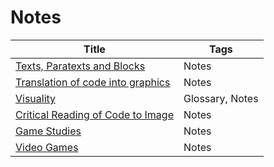 # Notes
| Title                                                                             | Tags            |
| --------------------------------------------------------------------------------- | --------------- |
| [Texts, Paratexts and Blocks](notes/Texts,%20Paratexts%20and%20Blocks.md)             | Notes           |
| [Translation of code into graphics](notes/Translation%20of%20code%20into%20graphics.md) | Notes           |
| [Visuality](notes/Visuality.md)                                                 | Glossary, Notes |
| [Critical Reading of Code to Image](notes/Critical%20Reading%20of%20Code%20to%20Image.md) | Notes           |
| [Game Studies](notes/Game%20Studies.md)                                           | Notes           |
| [Video Games](notes/Video%20Games.md)                                             | Notes           |



